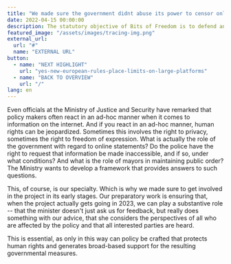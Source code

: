 ```yaml
---
title: "We made sure the government didnt abuse its power to censor online information"
date: 2022-04-15 00:00:00
description: The statutory objective of Bits of Freedom is to defend and promote digital civil rights in the information society, including the fundamental right to privacy and freedom of communication, and all related rights, in the broadest sense of the word.
featured_image: "/assets/images/tracing-img.png"
external_url:
  url: "#"
  name: "EXTERNAL URL"
button:
  - name: "NEXT HIGHLIGHT"
    url: "yes-new-european-rules-place-limits-on-large-platforms"
  - name: "BACK TO OVERVIEW"
    url: "/"
lang: en
---
```


Even officials at the Ministry of Justice and Security have remarked that policy makers often react in an ad-hoc manner when it comes to information on the internet. And if you react in an ad-hoc manner, human rights can be jeopardized. Sometimes this involves the right to privacy, sometimes the right to freedom of expression. What is actually the role of the government with regard to online statements? Do the police have the right to request that information be made inaccessible, and if so,
under what conditions? And what is the role of mayors in maintaining public order? The Ministry wants to develop a framework that provides answers to such questions.

This, of course, is our specialty. Which is why we made sure to get involved in the project in its early stages. Our preparatory work is ensuring that, when the project actually gets going in 2023, we can play a substantive role -- that the minister doesn't just ask us for feedback, but really does something with our advice, that she considers the perspectives of all who are affected by the policy and that all interested parties are heard.

This is essential, as only in this way can policy be crafted that protects human rights and generates broad-based support for the resulting governmental measures.